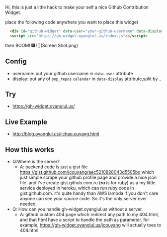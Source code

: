 Hi, this is just a little hack to make your self a nice Github Contribution Widget.

place the following code anywhere you want to place this widget

```html
  <div id="github-widget" data-user="your-github-username" data-display="pop_repos,calendar"></div>
  <script src="https://gh-widget.oyanglul.us/index.js"></script>
```
then BOOM! 🎆
![](Screen Shot.png)

## Config
- username: put your github username in `data-user` attribute
- display: put any of `pop_repos` `calendar` in `data-display` attribute,split by `,`

## Try
- https://gh-widget.oyanglul.us/<your-github-username>

## Live Example
- http://blog.oyanglul.us/jichao.ouyang.html

## How this works
- Q:Where is the server?
   - A: backend code is just a gist file https://gist.github.com/jcouyang/aec5210828043d5505bd which just simple scrape your github profile page and provide a nice json file.
and I've create gist.github.com.ru (**ru** is for ruby) as a my little service deployed in heroku, which can run ruby code in gist.github.com. it's quite handy than AWS lambda if you don't care anyone can see your source code.
So it's the only server ever needed.
- Q: How can you handle gh-widget.oyanglul.us without a server.
   - A: github custom 404 page which redirect any path to my 404.html, and that html have a script to handle the path as parameter. for example, https://gh-widget.oyanglul.us/jcouyang will actually toes to 404.html

